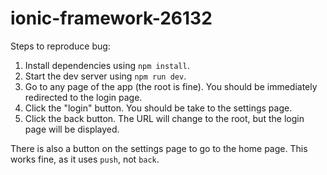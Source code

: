 # ionic-framework-26132

Steps to reproduce bug:

1. Install dependencies using `npm install`.
2. Start the dev server using `npm run dev`.
3. Go to any page of the app (the root is fine). You should be immediately redirected to the login page.
4. Click the "login" button. You should be take to the settings page.
5. Click the back button. The URL will change to the root, but the login page will be displayed.

There is also a button on the settings page to go to the home page. This works fine, as it uses `push`, not `back`.

